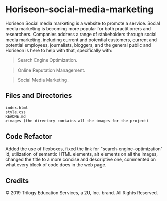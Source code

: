 # Horiseon-social-media-marketing
Horiseon Social media marketing is a website to promote a service. Social media marketing is becoming more popular for both practitioners and researchers. Companies address a range of stakeholders through social media marketing, including current and potential customers, current and potential employees, journalists, bloggers, and the general public and Horiseon is here to help with that, specifically with:

>Search Engine Optimization.

>Online Reputation Management.

>Social Media Marketing.

## Files and Directories

```
index.html
style.css
README.md
>images (the directory contains all the images for the project)
```
## Code Refactor

Added the use of flexboxes, fixed the link for "search-engine-optimization" id, utilization of semantic HTML elements, alt elements on all the images, changed the title to a more concise and descriptive one, commented on what every block of code does in the web page.

## Credits

© 2019 Trilogy Education Services, a 2U, Inc. brand. All Rights Reserved.
